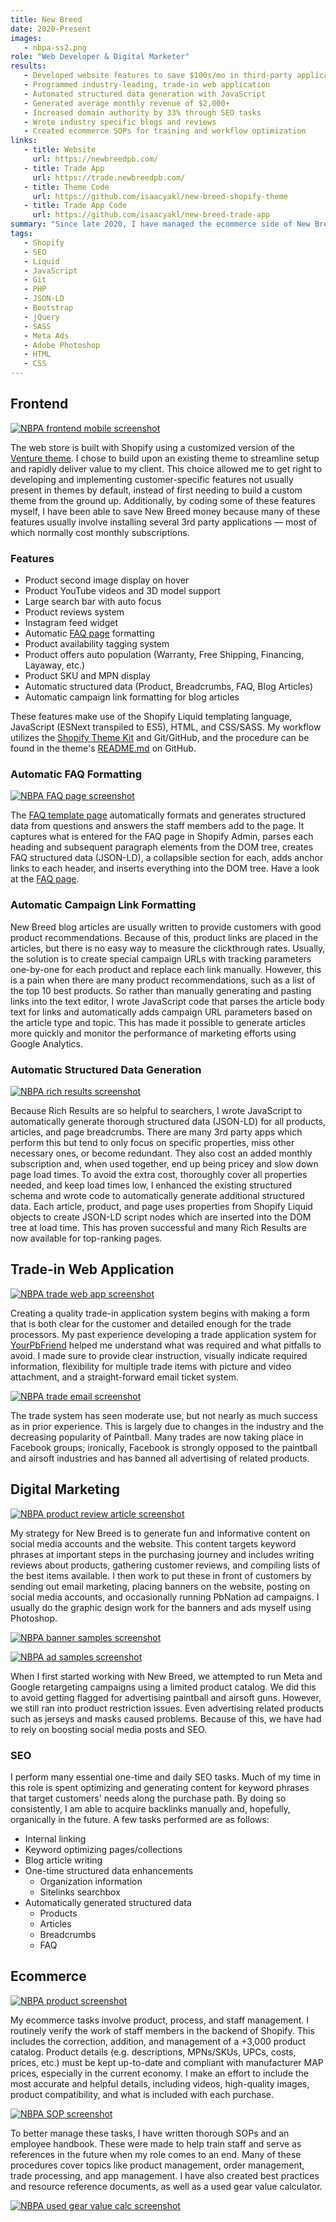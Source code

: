 ```yaml
---
title: New Breed
date: 2020-Present
images:
   - nbpa-ss2.png
role: "Web Developer & Digital Marketer"
results:
   - Developed website features to save $100s/mo in third-party application subscriptions
   - Programmed industry-leading, trade-in web application
   - Automated structured data generation with JavaScript
   - Generated average monthly revenue of $2,000+
   - Increased domain authority by 33% through SEO tasks
   - Wrote industry specific blogs and reviews
   - Created ecommerce SOPs for training and workflow optimization
links:
   - title: Website
     url: https://newbreedpb.com/
   - title: Trade App
     url: https://trade.newbreedpb.com/
   - title: Theme Code
     url: https://github.com/isaacyakl/new-breed-shopify-theme
   - title: Trade App Code
     url: https://github.com/isaacyakl/new-breed-trade-app
summary: "Since late 2020, I have managed the ecommerce side of New Breed Paintball & Airsoft. My main concern has been to continue providing a friendly, reliable customer experience as they have since 2008. This has encompassed setting them up with Shopify for both their ecommerce and retail locations; developing web improvements; creating marketing content; and authoring SOPs to better enhance workflows. In all, the web store has stiff competition from well-established online paintball and airsoft retailers but is still managing to grow and generate consistent revenue."
tags:
   - Shopify
   - SEO
   - Liquid
   - JavaScript
   - Git
   - PHP
   - JSON-LD
   - Bootstrap
   - jQuery
   - SASS
   - Meta Ads
   - Adobe Photoshop
   - HTML
   - CSS
---
```


## Frontend

[![NBPA frontend mobile screenshot](/img/work/nbpa-ss6-frontend-mobile.jpg)](/img/work/nbpa-ss6-frontend-mobile.jpg)

The web store is built with Shopify using a customized version of the [Venture theme](https://themes.shopify.com/themes/venture/styles/snowboards). I chose to build upon an existing theme to streamline setup and rapidly deliver value to my client. This choice allowed me to get right to developing and implementing customer-specific features not usually present in themes by default, instead of first needing to build a custom theme from the ground up. Additionally, by coding some of these features myself, I have been able to save New Breed money because many of these features usually involve installing several 3rd party applications &mdash; most of which normally cost monthly subscriptions.

### Features

-  Product second image display on hover
-  Product YouTube videos and 3D model support
-  Large search bar with auto focus
-  Product reviews system
-  Instagram feed widget
-  Automatic [FAQ page](https://newbreedpb.com/pages/frequently-asked-questions) formatting
-  Product availability tagging system
-  Product offers auto population (Warranty, Free Shipping, Financing, Layaway, etc.)
-  Product SKU and MPN display
-  Automatic structured data (Product, Breadcrumbs, FAQ, Blog Articles)
-  Automatic campaign link formatting for blog articles

These features make use of the Shopify Liquid templating language, JavaScript (ESNext transpiled to ES5), HTML, and CSS/SASS. My workflow utilizes the [Shopify Theme Kit](https://shopify.dev/themes/tools/theme-kit) and Git/GitHub, and the procedure can be found in the theme's [README.md](https://github.com/isaacyakl/new-breed-shopify-theme#new-version-procedure) on GitHub.

### Automatic FAQ Formatting

[![NBPA FAQ page screenshot](/img/work/nbpa-ss9-faq-page.jpg)](/img/work/nbpa-ss9-faq-page.jpg)

The [FAQ template page](https://github.com/isaacyakl/new-breed-shopify-theme/blob/4fd2acfdafe4bc67b8100e8d8f4e9e4ac143cc66/templates/page.faq.liquid) automatically formats and generates structured data from questions and answers the staff members add to the page. It captures what is entered for the FAQ page in Shopify Admin, parses each heading and subsequent paragraph elements from the DOM tree, creates FAQ structured data (JSON-LD), a collapsible section for each, adds anchor links to each header, and inserts everything into the DOM tree. Have a look at the [FAQ page](https://newbreedpb.com/pages/frequently-asked-questions).

### Automatic Campaign Link Formatting

New Breed blog articles are usually written to provide customers with good product recommendations. Because of this, product links are placed in the articles, but there is no easy way to measure the clickthrough rates. Usually, the solution is to create special campaign URLs with tracking parameters one-by-one for each product and replace each link manually. However, this is a pain when there are many product recommendations, such as a list of the top 10 best products. So rather than manually generating and pasting links into the text editor, I wrote JavaScript code that parses the article body text for links and automatically adds campaign URL parameters based on the article type and topic. This has made it possible to generate articles more quickly and monitor the performance of marketing efforts using Google Analytics.

### Automatic Structured Data Generation

[![NBPA rich results screenshot](/img/work/nbpa-ss10-rich-results.jpg)](/img/work/nbpa-ss10-rich-results.jpg)

Because Rich Results are so helpful to searchers, I wrote JavaScript to automatically generate thorough structured data (JSON-LD) for all products, articles, and page breadcrumbs. There are many 3rd party apps which perform this but tend to only focus on specific properties, miss other necessary ones, or become redundant. They also cost an added monthly subscription and, when used together, end up being pricey and slow down page load times. To avoid the extra cost, thoroughly cover all properties needed, and keep load times low, I enhanced the existing structured schema and wrote code to automatically generate additional structured data. Each article, product, and page uses properties from Shopify Liquid objects to create JSON-LD script nodes which are inserted into the DOM tree at load time. This has proven successful and many Rich Results are now available for top-ranking pages.

## Trade-in Web Application

[![NBPA trade web app screenshot](/img/work/nbpa-ss3-trade-app.jpg)](/img/work/nbpa-ss3-trade-app.jpg)

Creating a quality trade-in application system begins with making a form that is both clear for the customer and detailed enough for the trade processors. My past experience developing a trade application system for [YourPbFriend](/work/yourpbfriend) helped me understand what was required and what pitfalls to avoid. I made sure to provide clear instruction, visually indicate required information, flexibility for multiple trade items with picture and video attachment, and a straight-forward email ticket system.

[![NBPA trade email screenshot](/img/work/nbpa-ss5-trade-app-email.jpg)](/img/work/nbpa-ss5-trade-app-email.jpg)

The trade system has seen moderate use, but not nearly as much success as in prior experience. This is largely due to changes in the industry and the decreasing popularity of Paintball. Many trades are now taking place in Facebook groups; ironically, Facebook is strongly opposed to the paintball and airsoft industries and has banned all advertising of related products.

## Digital Marketing

[![NBPA product review article screenshot](/img/work/nbpa-ss11-product-review-article.jpg)](/img/work/nbpa-ss11-product-review-article.jpg)

My strategy for New Breed is to generate fun and informative content on social media accounts and the website. This content targets keyword phrases at important steps in the purchasing journey and includes writing reviews about products, gathering customer reviews, and compiling lists of the best items available. I then work to put these in front of customers by sending out email marketing, placing banners on the website, posting on social media accounts, and occasionally running PbNation ad campaigns. I usually do the graphic design work for the banners and ads myself using Photoshop.

[![NBPA banner samples screenshot](/img/work/nbpa-ss12-banner-samples.jpg)](/img/work/nbpa-ss12-banner-samples.jpg)

[![NBPA ad samples screenshot](/img/work/nbpa-ss13-ad-samples.jpg)](/img/work/nbpa-ss13-ad-samples.jpg)

When I first started working with New Breed, we attempted to run Meta and Google retargeting campaigns using a limited product catalog. We did this to avoid getting flagged for advertising paintball and airsoft guns. However, we still ran into product restriction issues. Even advertising related products such as jerseys and masks caused problems. Because of this, we have had to rely on boosting social media posts and SEO.

### SEO

I perform many essential one-time and daily SEO tasks. Much of my time in this role is spent optimizing and generating content for keyword phrases that target customers' needs along the purchase path. By doing so consistently, I am able to acquire backlinks manually and, hopefully, organically in the future. A few tasks performed are as follows:

-  Internal linking
-  Keyword optimizing pages/collections
-  Blog article writing
-  One-time structured data enhancements
   -  Organization information
   -  Sitelinks searchbox
-  Automatically generated structured data
   -  Products
   -  Articles
   -  Breadcrumbs
   -  FAQ

## Ecommerce

[![NBPA product screenshot](/img/work/nbpa-ss14-product.jpg)](/img/work/nbpa-ss14-product.jpg)

My ecommerce tasks involve product, process, and staff management. I routinely verify the work of staff members in the backend of Shopify. This includes the correction, addition, and management of a +3,000 product catalog. Product details (e.g. descriptions, MPNs/SKUs, UPCs, costs, prices, etc.) must be kept up-to-date and compliant with manufacturer MAP prices, especially in the current economy. I make an effort to include the most accurate and helpful details, including videos, high-quality images, product compatibility, and what is included with each purchase.

[![NBPA SOP screenshot](/img/work/nbpa-ss7-sop.jpg)](/img/work/nbpa-ss7-sop.jpg)

To better manage these tasks, I have written thorough SOPs and an employee handbook. These were made to help train staff and serve as references in the future when my role comes to an end. Many of these procedures cover topics like product management, order management, trade processing, and app management. I have also created best practices and resource reference documents, as well as a used gear value calculator.

[![NBPA used gear value calc screenshot](/img/work/nbpa-ss8-used-gear-value-calculator.jpg)](/img/work/nbpa-ss8-used-gear-value-calculator.jpg)
